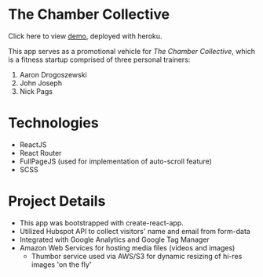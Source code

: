 # The Chamber Collective

Click here to view [demo](https://chambercollective-demo.herokuapp.com/), deployed with heroku.

This app serves as a promotional vehicle for _The Chamber Collective_, which is a fitness startup comprised of three personal trainers:

1. Aaron Drogoszewski
2. John Joseph
3. Nick Pags

# Technologies

- ReactJS
- React Router
- FullPageJS (used for implementation of auto-scroll feature)
- SCSS

# Project Details

- This app was bootstrapped with create-react-app.
- Utilized Hubspot API to collect visitors' name and email from form-data
- Integrated with Google Analytics and Google Tag Manager
- Amazon Web Services for hosting media files (videos and images)
  - Thumbor service used via AWS/S3 for dynamic resizing of hi-res images 'on the fly'
